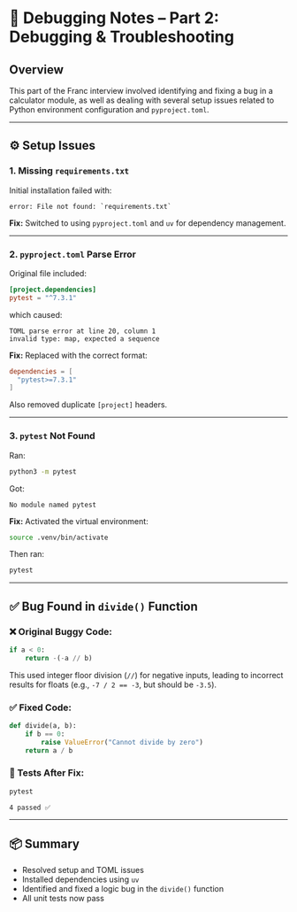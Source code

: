 # 🐛 Debugging Notes – Part 2: Debugging & Troubleshooting

## Overview

This part of the Franc interview involved identifying and fixing a bug in a calculator module, as well as dealing with several setup issues related to Python environment configuration and `pyproject.toml`.

---

## ⚙️ Setup Issues

### 1. Missing `requirements.txt`
Initial installation failed with:
```
error: File not found: `requirements.txt`
```
**Fix:** Switched to using `pyproject.toml` and `uv` for dependency management.

---

### 2. `pyproject.toml` Parse Error
Original file included:
```toml
[project.dependencies]
pytest = "^7.3.1"
```
which caused:
```
TOML parse error at line 20, column 1
invalid type: map, expected a sequence
```

**Fix:** Replaced with the correct format:
```toml
dependencies = [
  "pytest>=7.3.1"
]
```
Also removed duplicate `[project]` headers.

---

### 3. `pytest` Not Found
Ran:
```bash
python3 -m pytest
```
Got:
```
No module named pytest
```
**Fix:** Activated the virtual environment:
```bash
source .venv/bin/activate
```
Then ran:
```bash
pytest
```

---

## ✅ Bug Found in `divide()` Function

### ❌ Original Buggy Code:
```python
if a < 0:
    return -(-a // b)
```
This used integer floor division (`//`) for negative inputs, leading to incorrect results for floats (e.g., `-7 / 2 == -3`, but should be `-3.5`).

### ✅ Fixed Code:
```python
def divide(a, b):
    if b == 0:
        raise ValueError("Cannot divide by zero")
    return a / b
```

### 🔬 Tests After Fix:
```bash
pytest
```

```
4 passed ✅
```

---

## 📦 Summary

- Resolved setup and TOML issues
- Installed dependencies using `uv`
- Identified and fixed a logic bug in the `divide()` function
- All unit tests now pass

